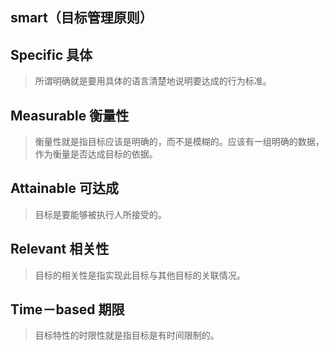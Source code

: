 smart（目标管理原则）
---

## Specific 具体

> 所谓明确就是要用具体的语言清楚地说明要达成的行为标准。

## Measurable 衡量性

> 衡量性就是指目标应该是明确的，而不是模糊的。应该有一组明确的数据，作为衡量是否达成目标的依据。

## Attainable 可达成

> 目标是要能够被执行人所接受的。

## Relevant 相关性

> 目标的相关性是指实现此目标与其他目标的关联情况。

## Time－based 期限

> 目标特性的时限性就是指目标是有时间限制的。
